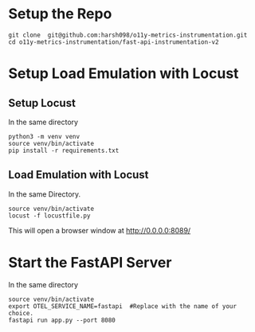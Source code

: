 
# Setup the Repo
```
git clone  git@github.com:harsh098/o11y-metrics-instrumentation.git
cd o11y-metrics-instrumentation/fast-api-instrumentation-v2
```

# Setup Load Emulation with Locust
## Setup Locust
In the same directory
```
python3 -m venv venv
source venv/bin/activate
pip install -r requirements.txt
```

## Load Emulation with Locust
In the same Directory.
```
source venv/bin/activate
locust -f locustfile.py
```  
This will open a browser window at http://0.0.0.0:8089/

# Start the FastAPI Server
In the same directory
```
source venv/bin/activate
export OTEL_SERVICE_NAME=fastapi  #Replace with the name of your choice.
fastapi run app.py --port 8080
```